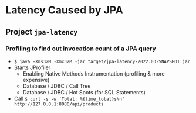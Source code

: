 # Latency Caused by JPA

## Project ``` jpa-latency ```

### Profiling to find out invocation count of a JPA query

- ``` $ java -Xms32M -Xmx32M -jar target/jpa-latency-2022.03-SNAPSHOT.jar ```
- Starts JProfiler
  - Enabling Native Methods Instrumentation (profiling & more expensive)
  - Database / JDBC / Call Tree
  - Database / JDBC / Hot Spots (for SQL Statements)
- Call ``` $ curl -s -w 'Total: %{time_total}s\n'  http://127.0.0.1:8080/api/products ```